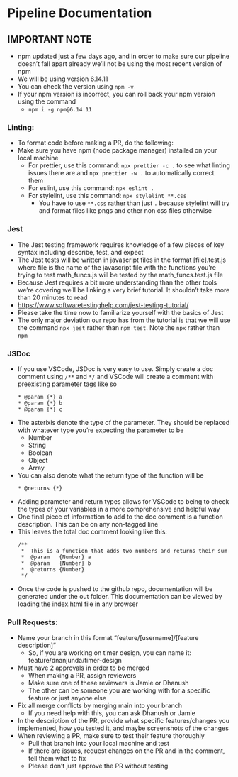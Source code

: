 # Pipeline Documentation

## IMPORTANT NOTE

- npm updated just a few days ago, and in order to make sure our pipeline doesn’t fall apart already we’ll not be using the most recent version of npm
- We will be using version 6.14.11
- You can check the version using `npm -v`
- If your npm version is incorrect, you can roll back your npm version using the command
	- `npm i -g npm@6.14.11`

### Linting:

- To format code before making a PR, do the following:
- Make sure you have npm (node package manager) installed on your local machine
	- For prettier, use this command: `npx prettier -c .` to see what linting issues there are and `npx prettier -w .` to automatically correct them
	- For eslint, use this command: `npx eslint .`
	- For stylelint, use this command: `npx stylelint **.css`
		- You have to use `**.css` rather than just `.` because stylelint will try and format files like pngs and other non css files otherwise

### Jest

- The Jest testing framework requires knowledge of a few pieces of key syntax including describe, test, and expect
- The Jest tests will be written in javascript files in the format [file].test.js where file is the name of the javascript file with the functions you’re trying to test
math_funcs.js will be tested by the math_funcs.test.js file
- Because Jest requires a bit more understanding than the other tools we’re covering we’ll be linking a very brief tutorial. It shouldn’t take more than 20 minutes to read
- https://www.softwaretestinghelp.com/jest-testing-tutorial/
- Please take the time now to familiarize yourself with the basics of Jest
- The only major deviation our repo has from the tutorial is that we will use the command `npx jest` rather than `npm test`. Note the `npx` rather than `npm`

### JSDoc

- If you use VSCode, JSDoc is very easy to use. Simply create a doc comment using `/**` and `*/` and VSCode will create a comment with preexisting parameter tags like so
	```
	* @param {*} a
	* @param {*} b
	* @param {*} c
	```
- The asterixis denote the type of the parameter. They should be replaced with whatever type you’re expecting the parameter to be
	- Number
	- String
	- Boolean
	- Object
	- Array<Number>
- You can also denote what the return type of the function will be
	```
	* @returns {*}
	```
- Adding parameter and return types allows for VSCode to being to check the types of your variables in a more comprehensive and helpful way
- One final piece of information to add to the doc comment is a function description. This can be on any non-tagged line
- This leaves the total doc comment looking like this:
	```
	/**
	 *  This is a function that adds two numbers and returns their sum
	 *  @param   {Number} a
	 *  @param   {Number} b
	 *  @returns {Number}
	 */
	 ```
- Once the code is pushed to the github repo, documentation will be generated under the out folder. This documentation can be viewed by loading the index.html file in any browser

### Pull Requests:

- Name your branch in this format “feature/[username]/[feature description]”
	- So, if you are working on timer design, you can name it: feature/dnanjunda/timer-design
- Must have 2 approvals in order to be merged
	- When making a PR, assign reviewers
	- Make sure one of these reviewers is Jamie or Dhanush
	- The other can be someone you are working with for a specific feature or just anyone else
- Fix all merge conflicts by merging main into your branch
	- If you need help with this, you can ask Dhanush or Jamie
- In the description of the PR, provide what specific features/changes you implemented, how you tested it, and maybe screenshots of the changes
- When reviewing a PR, make sure to test their feature thoroughly
	- Pull that branch into your local machine and test
	- If there are issues, request changes on the PR and in the comment, tell them what to fix
	- Please don’t just approve the PR without testing
